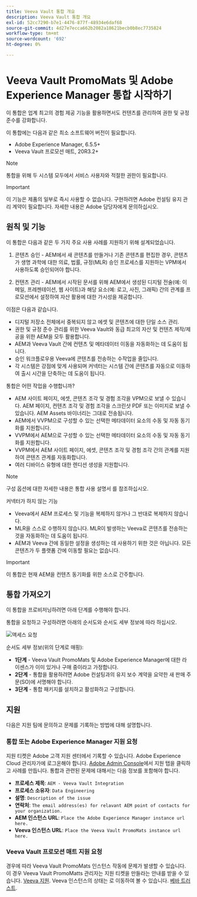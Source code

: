 ```yaml
---
title: Veeva Vault 통합 개요
description: Veeva Vault 통합 개요
exl-id: 52cc7290-b7e1-4476-877f-48934e6daf68
source-git-commit: 4d27e7ecca662b2082a18621becb0b8ec7735824
workflow-type: tm+mt
source-wordcount: '692'
ht-degree: 0%

---
```


# Veeva Vault PromoMats 및 Adobe Experience Manager 통합 시작하기

이 통합은 업계 최고의 경험 제공 기능을 활용하면서도 컨텐츠를 관리하여 권한 및 규정 준수를 강화합니다.

이 통합에는 다음과 같은 최소 소프트웨어 버전이 필요합니다.

* Adobe Experience Manager, 6.5.5+
* Veeva Vault 프로모션 매트, 20R3.2+

>[!NOTE]
>
>통합을 위해 두 시스템 모두에서 서비스 사용자와 적절한 권한이 필요합니다.
>

>[!IMPORTANT]
>
>이 기능은 제품의 일부로 즉시 사용할 수 없습니다. 구현하려면 Adobe 컨설팅 유지 관리 계약이 필요합니다. 자세한 내용은 Adobe 담당자에게 문의하십시오.
>

## 원칙 및 기능

이 통합은 다음과 같은 두 가지 주요 사용 사례를 지원하기 위해 설계되었습니다.

1. 콘텐츠 승인 - AEM에서 새 콘텐츠를 만들거나 기존 콘텐츠를 편집한 경우, 콘텐츠가 생명 과학에 대한 의료, 법률, 규정(MLR) 승인 프로세스를 지원하는 VPM에서 사용하도록 승인되어야 합니다.

2. 컨텐츠 관리 - AEM에서 시작된 문서를 위해 AEM에서 생성된 디지털 전술(예: 이메일, 프레젠테이션, 웹 사이트)과 해당 요소(예: 로고, 사진, 그래픽) 간의 관계를 프로모션에서 설정하여 자산 활용에 대한 가시성을 제공합니다.

이점은 다음과 같습니다.

* 디지털 저장소 전체에서 중복되지 않고 에셋 및 콘텐츠에 대한 단일 소스 관리.
* 권한 및 규정 준수 관리를 위한 Veeva Vault와 동급 최고의 자산 및 컨텐츠 제작/제공을 위한 AEM을 모두 활용합니다.
* AEM과 Veeva Vault 간에 컨텐츠 및 메타데이터 이동을 자동화하는 데 도움이 됩니다.
* 승인 워크플로우용 Veeva에 콘텐츠를 전송하는 수작업을 줄입니다.
* 각 시스템은 강점에 맞게 사용되며 커넥터는 시스템 간에 콘텐츠를 자동으로 이동하여 출시 시간을 단축하는 데 도움이 됩니다.

통합은 어떤 작업을 수행합니까?

* AEM 사이트 페이지, 에셋, 콘텐츠 조각 및 경험 조각을 VPM으로 보낼 수 있습니다. AEM 페이지, 컨텐츠 조각 및 경험 조각을 스크린샷 PDF 또는 이미지로 보낼 수 있습니다. AEM Assets 바이너리는 그대로 전송됩니다.
* AEM에서 VVPM으로 구성할 수 있는 선택한 메타데이터 요소의 수동 및 자동 동기화를 지원합니다.
* VVPM에서 AEM으로 구성할 수 있는 선택한 메타데이터 요소의 수동 및 자동 동기화를 지원합니다.
* VVPM에서 AEM 사이트 페이지, 에셋, 콘텐츠 조각 및 경험 조각 간의 관계를 지원하여 콘텐츠 관계를 자동화합니다.
* 여러 디바이스 유형에 대한 렌디션 생성을 지원합니다.

>[!NOTE]
>
>구성 옵션에 대한 자세한 내용은 통합 사용 설명서 를 참조하십시오.
>

커넥터가 하지 않는 기능

* Veeva에서 AEM 프로세스 및 기능을 복제하지 않거나 그 반대로 복제하지 않습니다.
* MLR을 스스로 수행하지 않습니다. MLR이 발생하는 Veeva로 콘텐츠를 전송하는 것을 자동화하는 데 도움이 됩니다.
* AEM과 Veeva 간에 동일한 설정을 생성하는 데 사용하기 위한 것은 아닙니다. 모든 콘텐츠가 두 플랫폼 간에 이동할 필요는 없습니다.


>[!IMPORTANT]
>
>이 통합은 현재 AEM을 컨텐츠 동기화를 위한 소스로 간주합니다.
>

## 통합 가져오기

이 통합을 프로비저닝하려면 아래 단계를 수행해야 합니다.

통합을 요청하고 구성하려면 아래의 순서도와 순서도 세부 정보에 따라 하십시오.

![액세스 요청](assets/integration-request.png)

순서도 세부 정보(위의 단계로 매핑):

* **1단계** - Veeva Vault PromoMats 및 Adobe Experience Manager에 대한 라이센스가 이미 있거나 구매 중이라고 가정합니다.
* **2단계** - 통합을 활용하려면 Adobe 컨설팅과의 유지 보수 계약을 요약한 새 판매 주문(SO)에 서명해야 합니다.
* **3단계** - 통합 패키지를 설치하고 활성화하고 구성합니다.

## 지원

다음은 지원 팀에 문의하고 문제를 기록하는 방법에 대해 설명합니다.

### 통합 또는 Adobe Experience Manager 지원 요청

지원 티켓은 Adobe 고객 지원 센터에서 기록할 수 있습니다. Adobe Experience Cloud 관리자가에 로그온해야 합니다. [Adobe Admin Console](https://adminconsole.adobe.com/)에서 지원 탭을 클릭하고 사례를 만듭니다. 통합과 관련된 문제에 대해서는 다음 정보를 포함해야 합니다.

* **프로세스 제목**: `AEM - Veeva Vault Integration`
* **프로세스 소유자**: `Data Engineering`
* **설명**: `Description of the issue`
* **연락처**: `The email address(es) for relavant AEM point of contacts for your organization.`
* **AEM 인스턴스 URL**: `Place the Adobe Experience Manager instance url here.`
* **Veeva 인스턴스 URL**: `Place the Veeva Vault PromoMats instance url here.`

### Veeva Vault 프로모션 매트 지원 요청

경우에 따라 Veeva Vault PromoMats 인스턴스 작동에 문제가 발생할 수 있습니다. 이 경우 Veeva Vault PromoMatts 관리자는 지원 티켓을 만들라는 안내를 받을 수 있습니다. [Veeva 지원](http://support.veeva.com/). Veeva 인스턴스의 상태는 로 이동하여 볼 수 있습니다. [베바 트러스트](http://trust.veeva.com/).
